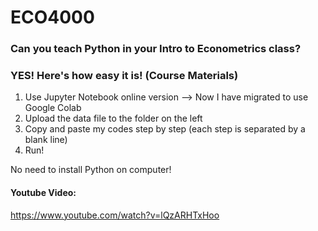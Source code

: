 # ECO4000
### Can you teach Python in your **Intro to Econometrics** class? 
### YES! Here's how easy it is! (Course Materials)

1. Use Jupyter Notebook online version --> Now I have migrated to use Google Colab
2. Upload the data file to the folder on the left
3. Copy and paste my codes step by step (each step is separated by a blank line)
4. Run!

No need to install Python on computer!
#### Youtube Video:
https://www.youtube.com/watch?v=lQzARHTxHoo
